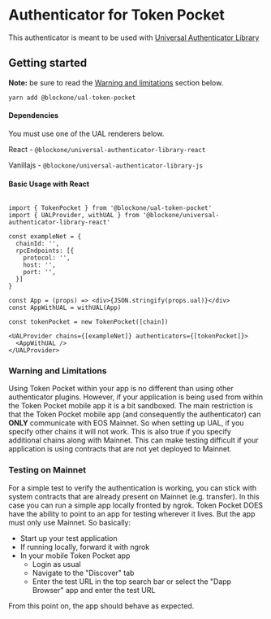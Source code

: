 # Authenticator for Token Pocket

This authenticator is meant to be used with [Universal Authenticator Library](https://github.com/EOSIO/universal-authenticator-library)

## Getting started

**Note:** be sure to read the [Warning and limitations](#warning-and-limitations) section below.

`yarn add @blockone/ual-token-pocket`

#### Dependencies

You must use one of the UAL renderers below.

React - `@blockone/universal-authenticator-library-react`

Vanillajs - `@blockone/universal-authenticator-library-js`


#### Basic Usage with React

```

import { TokenPocket } from '@blockone/ual-token-pocket'
import { UALProvider, withUAL } from '@blockone/universal-authenticator-library-react'

const exampleNet = {
  chainId: '',
  rpcEndpoints: [{
    protocol: '',
    host: '',
    port: '',
  }]
}

const App = (props) => <div>{JSON.stringify(props.ual)}</div>
const AppWithUAL = withUAL(App)

const tokenPocket = new TokenPocket([chain])

<UALProvider chains={[exampleNet]} authenticators={[tokenPocket]}>
  <AppWithUAL />
</UALProvider>
```

### Warning and Limitations
Using Token Pocket within your app is no different than using other authenticator plugins. However, if your application is being used from within the Token Pocket mobile app it is a bit sandboxed. The main restriction is that the Token Pocket mobile app (and consequently the authenticator) can **ONLY** communicate with EOS Mainnet. So when setting up UAL, if you specify other chains it will not work. This is also true if you specify additional chains along with Mainnet. This can make testing difficult if your application is using contracts that are not yet deployed to Mainnet.

### Testing on Mainnet
For a simple test to verify the authentication is working, you can stick with system contracts that are already present on Mainnet (e.g. transfer). In this case you can run a simple app locally fronted by ngrok. Token Pocket DOES have the ability to point to an app for testing wherever it lives. But the app must only use Mainnet. So basically:

* Start up your test application
* If running locally, forward it with ngrok
* In your mobile Token Pocket app
  - Login as usual
  - Navigate to the "Discover" tab
  - Enter the test URL in the top search bar or select the "Dapp Browser" app and enter the test URL

From this point on, the app should behave as expected.

